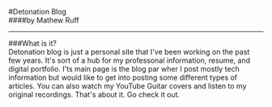 #Detonation Blog <br />
####by Mathew Ruff

<hr>

###What is it?
<br />
Detonation blog is just a personal site that I've been working on the past few years. It's sort of a hub for my professonal information, resume, and digital portfolio. I'ts main page is the blog par wher I post mostly tech information but would like to get into posting some different types of articles. You can also watch my YouTube Guitar covers and listen to my original recordings. That's about it. Go check it out. 

